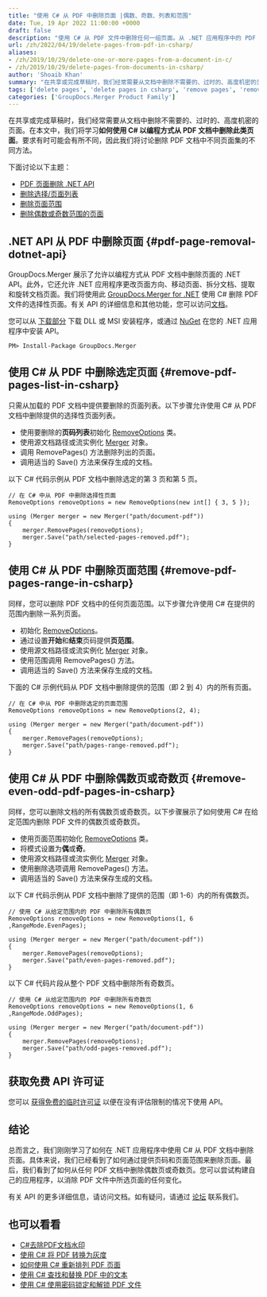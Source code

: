 ```yaml
---
title: "使用 C# 从 PDF 中删除页面 |偶数、奇数、列表和范围"
date: Tue, 19 Apr 2022 11:00:00 +0000
draft: false
description: "使用 C# 从 PDF 文件中删除任何一组页面。从 .NET 应用程序中的 PDF 文件中删除页面列表、任何给定范围、偶数页或奇数页。"
url: /zh/2022/04/19/delete-pages-from-pdf-in-csharp/
aliases:
- /zh/2019/10/29/delete-one-or-more-pages-from-a-document-in-c/
- /zh/2019/10/29/delete-pages-from-documents-in-csharp/
author: 'Shoaib Khan'
summary: "在共享或完成草稿时，我们经常需要从文档中删除不需要的、过时的、高度机密的页面。在本文中，我们将学习**如何使用 C# 以编程方式从 PDF 文档中删除此类页面**。要求有时可能会有所不同，因此我们将讨论删除 PDF 文档中不同页面集的不同方法。"
tags: ['delete pages', 'delete pages in csharp', 'remove pages', 'remove pages in csharp', 'delete pages from pdf in csharp', 'delete pages in csharp']
categories: ['GroupDocs.Merger Product Family']
---
```


在共享或完成草稿时，我们经常需要从文档中删除不需要的、过时的、高度机密的页面。在本文中，我们将学习**如何使用 C# 以编程方式从 PDF 文档中删除此类页面**。要求有时可能会有所不同，因此我们将讨论删除 PDF 文档中不同页面集的不同方法。

下面讨论以下主题：

- [PDF 页面删除 .NET API](#pdf-page-removal-dotnet-api)
- [删除选择/页面列表](#remove-pdf-pages-list-in-csharp)
- [删除页面范围](#remove-pdf-pages-range-in-csharp)
- [删除偶数或奇数范围的页面](#remove-even-odd-pdf-pages-in-csharp)

## .NET API 从 PDF 中删除页面 {#pdf-page-removal-dotnet-api}

GroupDocs.Merger 展示了允许以编程方式从 PDF 文档中删除页面的 .NET API。此外，它还允许 .NET 应用程序更改页面方向、移动页面、拆分文档、提取和旋转文档页面。我们将使用此 [GroupDocs.Merger for .NET][1] 使用 C# 删除 PDF 文件的选择性页面。有关 API 的详细信息和其他功能，您可以访问[文档][2]。

您可以从 [下载部分][3] 下载 DLL 或 MSI 安装程序，或通过 [NuGet][4] 在您的 .NET 应用程序中安装 API。

```
PM> Install-Package GroupDocs.Merger
```

## 使用 C# 从 PDF 中删除选定页面 {#remove-pdf-pages-list-in-csharp}

只需从加载的 PDF 文档中提供要删除的页面列表。以下步骤允许使用 C# 从 PDF 文档中删除提供的选择性页面列表。

- 使用要删除的**页码列表**初始化 [RemoveOptions][5] 类。
- 使用源文档路径或流实例化 [Merger][6] 对象。
- 调用 RemovePages() 方法删除列出的页面。
- 调用适当的 Save() 方法来保存生成的文档。

以下 C# 代码示例从 PDF 文档中删除选定的第 3 页和第 5 页。

```
// 在 C# 中从 PDF 中删除选择性页面
RemoveOptions removeOptions = new RemoveOptions(new int[] { 3, 5 });

using (Merger merger = new Merger("path/document-pdf"))
{
    merger.RemovePages(removeOptions);
    merger.Save("path/selected-pages-removed.pdf");
}
```

## 使用 C# 从 PDF 中删除页面范围 {#remove-pdf-pages-range-in-csharp}

同样，您可以删除 PDF 文档中的任何页面范围。以下步骤允许使用 C# 在提供的范围内删除一系列页面。

- 初始化 [RemoveOptions][5]。
- 通过设置**开始**和**结束**页码提供**页范围**。
- 使用源文档路径或流实例化 [Merger][6] 对象。
- 使用范围调用 RemovePages() 方法。
- 调用适当的 Save() 方法来保存生成的文档。

下面的 C# 示例代码从 PDF 文档中删除提供的范围（即 2 到 4）内的所有页面。

```
// 在 C# 中从 PDF 中删除选定的页面范围
RemoveOptions removeOptions = new RemoveOptions(2, 4);

using (Merger merger = new Merger("path/document-pdf"))
{
    merger.RemovePages(removeOptions);
    merger.Save("path/pages-range-removed.pdf");
}
```

## 使用 C# 从 PDF 中删除偶数页或奇数页 {#remove-even-odd-pdf-pages-in-csharp}

同样，您可以删除文档的所有偶数页或奇数页。以下步骤展示了如何使用 C# 在给定范围内删除 PDF 文件的偶数页或奇数页。

- 使用页面范围初始化 [RemoveOptions][5] 类。
- 将模式设置为**偶**或**奇**。
- 使用源文档路径或流实例化 [Merger][6] 对象。
- 使用删除选项调用 RemovePages() 方法。
- 调用适当的 Save() 方法来保存生成的文档。

以下 C# 代码示例从 PDF 文档中删除了提供的范围（即 1-6）内的所有偶数页。

```
// 使用 C# 从给定范围内的 PDF 中删除所有偶数页
RemoveOptions removeOptions = new RemoveOptions(1, 6 ,RangeMode.EvenPages);

using (Merger merger = new Merger("path/document-pdf"))
{
    merger.RemovePages(removeOptions);
    merger.Save("path/even-pages-removed.pdf");
}
```

以下 C# 代码片段从整个 PDF 文档中删除所有奇数页。

```
// 使用 C# 从给定范围内的 PDF 中删除所有奇数页
RemoveOptions removeOptions = new RemoveOptions(1, 6 ,RangeMode.OddPages);

using (Merger merger = new Merger("path/document-pdf"))
{
    merger.RemovePages(removeOptions);
    merger.Save("path/odd-pages-removed.pdf");
}
```

## 获取免费 API 许可证

您可以 [获得免费的临时许可证][7] 以便在没有评估限制的情况下使用 API。

## 结论

总而言之，我们刚刚学习了如何在 .NET 应用程序中使用 C# 从 PDF 文档中删除页面。具体来说，我们已经看到了如何通过提供页码和页面范围来删除页面。最后，我们看到了如何从任何 PDF 文档中删除偶数页或奇数页。您可以尝试构建自己的应用程序，以消除 PDF 文件中所选页面的任何变化。

有关 API 的更多详细信息，请访问文档。如有疑问，请通过 [论坛][8] 联系我们。

## 也可以看看
- [C#去除PDF文档水印][9]
- [使用 C# 将 PDF 转换为灰度][10]
- [如何使用 C# 重新排列 PDF 页面][11]
- [使用 C# 查找和替换 PDF 中的文本][12]
- [使用 C# 使用密码锁定和解锁 PDF 文件][13]

[1]: https://products.groupdocs.com/merger/net
[2]: https://docs.groupdocs.com/merger/net/
[3]: https://downloads.groupdocs.com/merger/net
[4]: https://www.nuget.org/packages/groupdocs.merger/
[5]: https://apireference.groupdocs.com/merger/net/groupdocs.merger.domain.options/removeoptions
[6]: https://apireference.groupdocs.com/merger/net/groupdocs.merger/merger
[7]: https://purchase.groupdocs.com/temporary-license
[8]: https://forum.groupdocs.com/
[9]: https://blog.groupdocs.com/2022/03/25/remove-watermark-from-pdf-in-csharp/
[10]: https://blog.groupdocs.com/2022/03/16/convert-pdf-to-grayscale-jpg-png-images-in-csharp/
[11]: https://blog.groupdocs.com/2022/02/22/move-pdf-pages-using-csharp/
[12]: https://blog.groupdocs.com/2022/02/19/find-and-replace-text-in-pdf-using-csharp/
[13]: https://blog.groupdocs.com/2021/11/17/lock-unlock-pdf-files-with-password-using-csharp/

